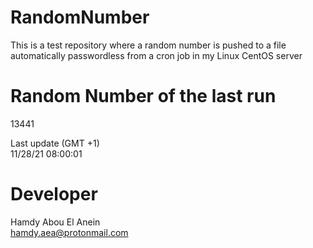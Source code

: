 # RandomNumber    
This is a test repository where a random number is pushed to a file automatically passwordless from a cron job in my Linux CentOS server    
# Random Number of the last run   
13441
      
Last update (GMT +1)    
11/28/21 08:00:01
# Developer    
Hamdy Abou El Anein   
hamdy.aea@protonmail.com
